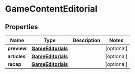 

# GameContentEditorial


## Properties

| Name | Type | Description | Notes |
|------------ | ------------- | ------------- | -------------|
|**preview** | [**GameEditorials**](GameEditorials.md) |  |  [optional] |
|**articles** | [**GameEditorials**](GameEditorials.md) |  |  [optional] |
|**recap** | [**GameEditorials**](GameEditorials.md) |  |  [optional] |



